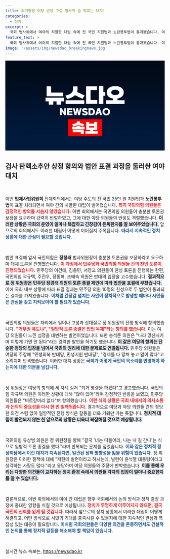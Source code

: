 ```yaml
---
title: 퇴거명령 여당 반응 고성 법사위 숨 막히는 대치!
categories:
  - 정치
excerpt: >
  국회 법사위에서 여야의 치열한 대립 속에 전 국민 지원법과 노란봉투법이 통과됐습니다. 여당 의원들의 격렬한 항의에도 불구하고, 민주당의 일방적인 표결 진행이 논란을 일으키고 있습니다. 정치권의 긴장이 또 다시 고조되고 있는 현 상황을 주목하세요!
feature_text: >
  국회 법사위에서 여야의 치열한 대립 속에 전 국민 지원법과 노란봉투법이 통과됐습니다. 여당 의원들의 격렬한 항의에도 불구하고, 민주당의 일방적인 표결 진행이 논란을 일으키고 있습니다. 정치권의 긴장이 또 다시 고조되고 있는 현 상황을 주목하세요!
image: '/assets/img/newsdao_breakingnews.jpg'
---
```


<p><img src="/assets/img/newsdao_breakingnews.jpg" alt="flaretime 속보" /></p>

<h2 data-ke-size="size26">검사 탄핵소추안 상정 항의와 법안 표결 과정을 둘러싼 여야 대치</h2>

<p data-ke-size="size16">&nbsp;</p>

<p>이번 <b>법제사법위원회</b> 전체회의에서는 야당 주도의 전 국민 25만 원 지원법과 <b>노란봉투법</b>이 표결 처리되면서 여야 간의 치열한 대립이 벌어졌습니다. <b><span style="color: #ee2323;">특히 국민의힘 의원들은 감정적인 항의를 서슴지 않았습니다.</span></b> 이번 회의에서는 국민의힘 의원들이 충분한 토론권 보장을 요구하며 강력히 반발하였고, 그에 대한 야당 의원들의 반응도 격렬했습니다. <b><span style="background-color: #21538527;">이러한 상황은 국회의 운영이 얼마나 복잡하고 긴장감이 돈독한지를 잘 보여주었습니다.</span></b> 앞으로의 회의에서도 이러한 대립이 어떻게 이어질지 주목됩니다. <b><span style="color: #1a5490;">따라서 지속적인 정치 상황에 대한 관심이 필요할 것입니다.</span></b></p>

<p data-ke-size="size16">&nbsp;</p>

<p>법안 표결에 앞서 국민의힘은 <b>정청래</b> 법사위원장이 충분한 토론권을 보장하라고 요구하며 대체 토론을 진행했습니다. <b><span style="color: #ee2323;">이 과정에서 민주당과 국민의힘 의원들 간의 찬반 토론이 진행되었습니다.</span></b> 민주당의 이건태, 김용민, 서영교 의원들이 찬성 토론을 진행하는 한편, 국민의힘 곽규택, 주진우, 장동혁, 조배숙 의원은 반대의 입장을 고수했습니다. <b><span style="background-color: #21538527;">결과적으로 정 위원장은 민주당 장경태 의원의 토론 종결 제안에 따라 법안을 표결에 부쳤습니다.</span></b> 이에 국회 내부 상황에 따라 표결 결과는 민주당 의원 10명의 찬성으로 두 법안이 통과되는 결과를 가져왔습니다. <b><span style="color: #1a5490;">이처럼 긴장감 넘치는 사안이 정치적으로 발생할 때마다 시민들은 관심을 갖고 지켜보아야 할 필요가 있습니다.</span></b></p>

<p data-ke-size="size16">&nbsp;</p>

<p>국민의힘 의원들은 자리에서 일어나 고성과 삿대질로 정 위원장의 진행 방식에 항의했습니다. <b><span style="color: #ee2323;">"거부권 유도냐", "일방적 토론 종결은 입법 독재"라는 항의를 했습니다.</span></b> 이는 여당 의원들이 느낀 심정을 대변하는 발언이었습니다. 또한 송석준 의원은 "나라 망신시키며 이렇게 가면 안 된다"라는 강력한 발언을 하기도 했습니다. <b><span style="background-color: #21538527;">이 같은 여당의 항의는 단순한 정당의 입장을 넘어서 국민의 권리에 대한 문제로도 연결됩니다.</span></b> 민주당 의원들은 여당의 주장에 "민생회복 반대당, 민생지원 반대당", "경제를 다 망쳐 놓고 말이 많다"고 소리치며 반격했습니다. 이러한 대치 상황은 <b><span style="color: #1a5490;">국회가 어떻게 국민의 목소리를 반영해야 하는지에 대한 의문을 남깁니다.</span></b></p>

<p data-ke-size="size16">&nbsp;</p>

<p>정 위원장은 여당의 항의에 세 차례 걸쳐 "퇴거 명령을 하겠다"고 경고했습니다. 국민의힘 곽규택 의원은 이러한 상황에 대해 "앉아 있어"라며 감정적인 반응을 보였고, 민주당 의원들은 "버르장머리 없다"며 항의했습니다. <b><span style="color: #ee2323;">이런 식의 상황은 국회 내에서의 의사소통과 논의의 중요성을 다시 한 번 일깨워줍니다.</span></b> 결과적으로 여당과 야당 의원들 간의 정당한 의견 수렴 없이 일방적인 진행 방식은 갈등을 더욱 키워만 가는 듯합니다. <b><span style="background-color: #21538527;">정치적 대립이 발전되지 않는 한 앞으로의 상황은 더욱더 복잡해질 것으로 예상됩니다.</span></b></p>

<p data-ke-size="size16">&nbsp;</p>

<p>국민의힘 유상범 의원은 정 위원장을 향해 "결국 '너는 떠들어라, 나는 내 길 간다'는 식으로 일방적 토론 종결을 했다."라며 반복되는 문제를 짚었습니다. <b><span style="color: #1a5490;">이와 같은 정치적 정상회담에서 이런 대치가 지속된다면, 일관된 정책 방향성을 잃을 위험이 있습니다.</span></b> 정 위원장은 이러한 질책에 대해 "저한테 빌런이라고 하시는데, 빌런이 윤석열 대통령이라고 생각하는 사람도 많다."라고 응답하며 여당 의원들의 주장에 반박했습니다. <b><span style="background-color: #21538527;">이를 통해 우리는 다양한 의견들이 교차하는 정치 환경 속에서 의원들 각자의 입장이 얼마나 중요한지를 알 수 있습니다.</span></b> </p>

<p data-ke-size="size16">&nbsp;</p>

<p>결론적으로, 이번 회의에서의 여야 간 대립은 향후 국회에서의 논의 방식과 정책 결정 과정에 중대한 영향을 미칠 것으로 예상됩니다. <b><span style="color: #ee2323;">정치가 투명하게 이루어지지 않으면, 결국 국민의 신뢰를 잃게 될 것입니다.</span></b> 따라서 앞으로의 정치 상황에서 이러한 대립이 어떻게 해결되고, 어떤 방식으로 시민의 기대를 충족시킬 수 있을지에 대한 지속적인 관심과 복잡성 있는 대응이 필요합니다. <b><span style="color:#1a5490;">이처럼 국회의원들은 다양한 의견을 존중하면서도 건설적인 논의를 통해 정치적 갈등을 해소해야 할 책임이 있습니다.</span></b></p>

<p data-ke-size="size16">&nbsp;</p>
실시간 뉴스 속보는, <a href="https://newsdao.kr" rel="dofollow">https://newsdao.kr</a>



